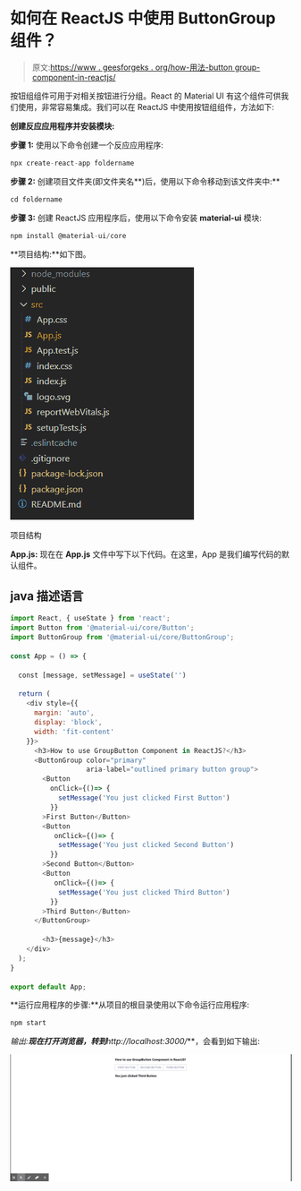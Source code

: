 # 如何在 ReactJS 中使用 ButtonGroup 组件？

> 原文:[https://www . geesforgeks . org/how-用法-button group-component-in-reactjs/](https://www.geeksforgeeks.org/how-to-use-buttongroup-component-in-reactjs/)

按钮组组件可用于对相关按钮进行分组。React 的 Material UI 有这个组件可供我们使用，非常容易集成。我们可以在 ReactJS 中使用按钮组组件，方法如下:

**创建反应应用程序并安装模块:**

**步骤 1:** 使用以下命令创建一个反应应用程序:

```jsx
npx create-react-app foldername
```

**步骤 2:** 创建项目文件夹(即文件夹名**)后，使用以下命令移动到该文件夹中:**

```jsx
cd foldername
```

**步骤 3:** 创建 ReactJS 应用程序后，使用以下命令安装 **material-ui** 模块:

```jsx
npm install @material-ui/core
```

**项目结构:**如下图。

![](img/f04ae0d8b722a9fff0bd9bd138b29c23.png)

项目结构

**App.js:** 现在在 **App.js** 文件中写下以下代码。在这里，App 是我们编写代码的默认组件。

## java 描述语言

```jsx
import React, { useState } from 'react';
import Button from '@material-ui/core/Button';
import ButtonGroup from '@material-ui/core/ButtonGroup';

const App = () => {

  const [message, setMessage] = useState('')

  return (
    <div style={{
      margin: 'auto',
      display: 'block',
      width: 'fit-content'
    }}>
      <h3>How to use GroupButton Component in ReactJS?</h3>
      <ButtonGroup color="primary" 
                   aria-label="outlined primary button group">
        <Button
          onClick={()=> {
            setMessage('You just clicked First Button')
          }}
        >First Button</Button>
        <Button
           onClick={()=> {
            setMessage('You just clicked Second Button')
          }}
        >Second Button</Button>
        <Button
           onClick={()=> {
            setMessage('You just clicked Third Button')
          }}
        >Third Button</Button>
      </ButtonGroup>

        <h3>{message}</h3>
    </div>
  );
}

export default App;
```

**运行应用程序的步骤:**从项目的根目录使用以下命令运行应用程序:

```jsx
npm start
```

**输出:**现在打开浏览器，转到***http://localhost:3000/***，会看到如下输出:

![](img/7d41ed1512fc83ca84e4e2705a50c411.png)